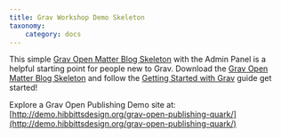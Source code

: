 ```yaml
---
title: Grav Workshop Demo Skeleton
taxonomy:
    category: docs
---
```


This simple [Grav Open Matter Blog Skeleton](https://github.com/hibbitts-design/grav-skeleton-workshop-demo-site) with the Admin Panel is a helpful starting point for people new to Grav. Download the [Grav Open Matter Blog Skeleton](http://hibbittsdesign.org/blog/downloads/grav-skeleton-open-matter-blog-site.zip) and follow the [Getting Started with Grav](/grav-workshop-materials/getting-started-with-grav) guide get started!

Explore a Grav Open Publishing Demo site at: <br> [http://demo.hibbittsdesign.org/grav-open-publishing-quark/](http://demo.hibbittsdesign.org/grav-open-publishing-quark/)
